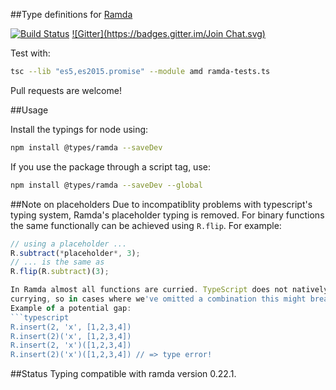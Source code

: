 ##Type definitions for [Ramda](https://github.com/ramda/ramda)

[![Build Status](https://travis-ci.org/donnut/typescript-ramda.svg?branch=master)](https://travis-ci.org/donnut/typescript-ramda)
[![Gitter](https://badges.gitter.im/Join Chat.svg)](https://gitter.im/donnut/typescript-ramda?utm_source=badge&utm_medium=badge&utm_campaign=pr-badge&utm_content=badge)

Test with:
```bash
tsc --lib "es5,es2015.promise" --module amd ramda-tests.ts
```

Pull requests are welcome!

##Usage

Install the typings for node using:
```bash
npm install @types/ramda --saveDev
```
If you use the package through a script tag, use:
```bash
npm install @types/ramda --saveDev --global
```

##Note on placeholders
Due to incompatiblity problems with typescript's typing system, Ramda's placeholder
typing is removed. For binary functions the same functionally can be achieved using
`R.flip`. For example:
```typescript
// using a placeholder ...
R.subtract(*placeholder*, 3);
// ... is the same as
R.flip(R.subtract)(3);

In Ramda almost all functions are curried. TypeScript does not natively support
currying, so in cases where we've omitted a combination this might break.
Example of a potential gap:
```typescript
R.insert(2, 'x', [1,2,3,4])
R.insert(2)('x', [1,2,3,4])
R.insert(2, 'x')([1,2,3,4])
R.insert(2)('x')([1,2,3,4]) // => type error!
```

##Status
Typing compatible with ramda version 0.22.1.
